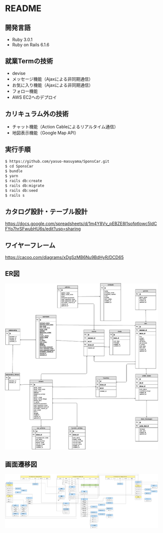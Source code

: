 # README

## 開発言語
* Ruby 3.0.1
* Ruby on Rails 6.1.6

## 就業Termの技術
* devise
* メッセージ機能（Ajaxによる非同期通信）
* お気に入り機能（Ajaxによる非同期通信）
* フォロー機能
* AWS EC2へのデプロイ

## カリキュラム外の技術
* チャット機能（Action Cableによるリアルタイム通信）
* 地図表示機能（Google Map API）

## 実行手順
```
$ https://github.com/yasuo-masuyama/SponsCar.git
$ cd SponsCar
$ bundle
$ yarn
$ rails db:create
$ rails db:migrate
$ rails db:seed
$ rails s
```
## カタログ設計・テーブル設計
https://docs.google.com/spreadsheets/d/1m4Y8Vv_pEBZE8l1sofptIowc5ldCFYp7hrSFwubHU6s/edit?usp=sharing

## ワイヤーフレーム
https://cacoo.com/diagrams/xDgSzMB6Nu9BdHyR/DCD65

## ER図

![ER図](app/assets/images/ER_correction.png)

## 画面遷移図

![画面遷移図](app/assets/images/Screen_transition_diagram.png)